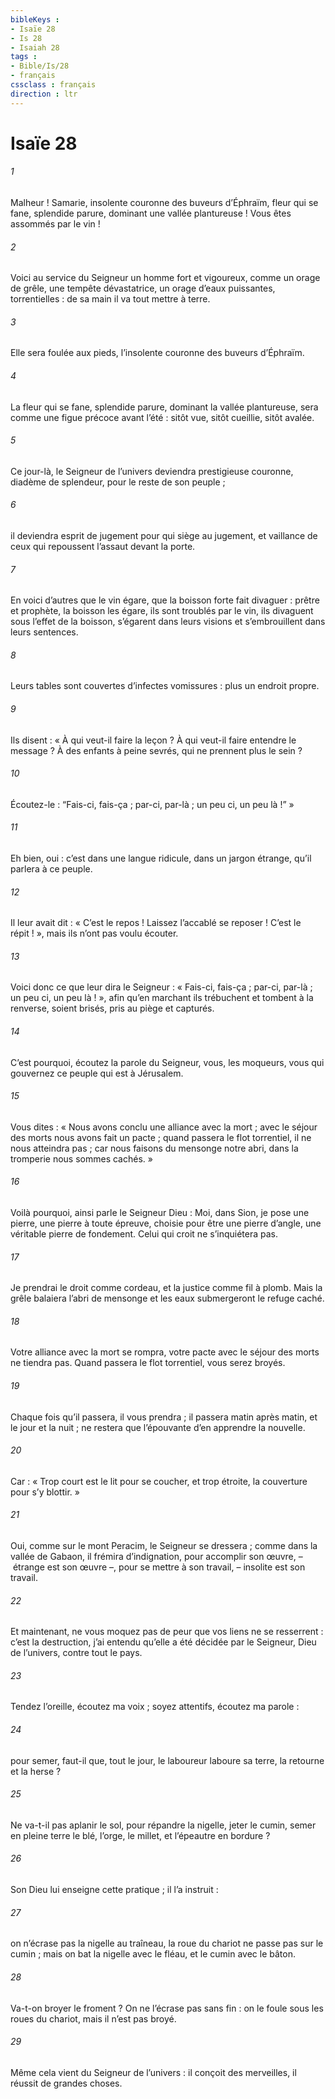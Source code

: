 ```yaml
---
bibleKeys : 
- Isaïe 28
- Is 28
- Isaiah 28
tags : 
- Bible/Is/28
- français
cssclass : français
direction : ltr
---
```


# Isaïe 28

###### 1
Malheur ! Samarie,
insolente couronne des buveurs d’Éphraïm,
fleur qui se fane, splendide parure,
dominant une vallée plantureuse !
Vous êtes assommés par le vin !
###### 2
Voici au service du Seigneur un homme fort et vigoureux,
comme un orage de grêle, une tempête dévastatrice,
un orage d’eaux puissantes, torrentielles :
de sa main il va tout mettre à terre.
###### 3
Elle sera foulée aux pieds,
l’insolente couronne des buveurs d’Éphraïm.
###### 4
La fleur qui se fane, splendide parure,
dominant la vallée plantureuse,
sera comme une figue précoce avant l’été :
sitôt vue, sitôt cueillie,
sitôt avalée.
###### 5
Ce jour-là, le Seigneur de l’univers
deviendra prestigieuse couronne,
diadème de splendeur,
pour le reste de son peuple ;
###### 6
il deviendra esprit de jugement
pour qui siège au jugement,
et vaillance de ceux qui repoussent l’assaut
devant la porte.
###### 7
En voici d’autres que le vin égare,
que la boisson forte fait divaguer :
prêtre et prophète, la boisson les égare,
ils sont troublés par le vin,
ils divaguent sous l’effet de la boisson,
s’égarent dans leurs visions
et s’embrouillent dans leurs sentences.
###### 8
Leurs tables sont couvertes d’infectes vomissures :
plus un endroit propre.
###### 9
Ils disent : « À qui veut-il faire la leçon ?
À qui veut-il faire entendre le message ?
À des enfants à peine sevrés,
qui ne prennent plus le sein ?
###### 10
Écoutez-le : “Fais-ci, fais-ça ;
par-ci, par-là ;
un peu ci, un peu là !” »
###### 11
Eh bien, oui : c’est dans une langue ridicule,
dans un jargon étrange,
qu’il parlera à ce peuple.
###### 12
Il leur avait dit : « C’est le repos !
Laissez l’accablé se reposer !
C’est le répit ! »,
mais ils n’ont pas voulu écouter.
###### 13
Voici donc ce que leur dira le Seigneur :
« Fais-ci, fais-ça ;
par-ci, par-là ;
un peu ci, un peu là ! »,
afin qu’en marchant ils trébuchent et tombent à la renverse,
soient brisés, pris au piège et capturés.
###### 14
C’est pourquoi, écoutez la parole du Seigneur,
vous, les moqueurs,
vous qui gouvernez ce peuple
qui est à Jérusalem.
###### 15
Vous dites : « Nous avons conclu
une alliance avec la mort ;
avec le séjour des morts
nous avons fait un pacte ;
quand passera le flot torrentiel,
il ne nous atteindra pas ;
car nous faisons du mensonge notre abri,
dans la tromperie nous sommes cachés. »
###### 16
Voilà pourquoi, ainsi parle le Seigneur Dieu :
Moi, dans Sion, je pose une pierre,
une pierre à toute épreuve,
choisie pour être une pierre d’angle,
une véritable pierre de fondement.
Celui qui croit ne s’inquiétera pas.
###### 17
Je prendrai le droit comme cordeau,
et la justice comme fil à plomb.
Mais la grêle balaiera l’abri de mensonge
et les eaux submergeront le refuge caché.
###### 18
Votre alliance avec la mort se rompra,
votre pacte avec le séjour des morts ne tiendra pas.
Quand passera le flot torrentiel,
vous serez broyés.
###### 19
Chaque fois qu’il passera,
il vous prendra ;
il passera matin après matin,
et le jour et la nuit ;
ne restera que l’épouvante
d’en apprendre la nouvelle.
###### 20
Car : « Trop court est le lit pour se coucher,
et trop étroite, la couverture pour s’y blottir. »
###### 21
Oui, comme sur le mont Peracim,
le Seigneur se dressera ;
comme dans la vallée de Gabaon,
il frémira d’indignation,
pour accomplir son œuvre,
– étrange est son œuvre –,
pour se mettre à son travail,
– insolite est son travail.
###### 22
Et maintenant, ne vous moquez pas
de peur que vos liens ne se resserrent :
c’est la destruction,
j’ai entendu qu’elle a été décidée
par le Seigneur, Dieu de l’univers,
contre tout le pays.
###### 23
Tendez l’oreille, écoutez ma voix ;
soyez attentifs, écoutez ma parole :
###### 24
pour semer, faut-il que, tout le jour,
le laboureur laboure sa terre, la retourne et la herse ?
###### 25
Ne va-t-il pas aplanir le sol,
pour répandre la nigelle, jeter le cumin,
semer en pleine terre le blé, l’orge, le millet,
et l’épeautre en bordure ?
###### 26
Son Dieu lui enseigne cette pratique ;
il l’a instruit :
###### 27
on n’écrase pas la nigelle au traîneau,
la roue du chariot ne passe pas sur le cumin ;
mais on bat la nigelle avec le fléau,
et le cumin avec le bâton.
###### 28
Va-t-on broyer le froment ?
On ne l’écrase pas sans fin :
on le foule sous les roues du chariot,
mais il n’est pas broyé.
###### 29
Même cela vient du Seigneur de l’univers :
il conçoit des merveilles, il réussit de grandes choses.
